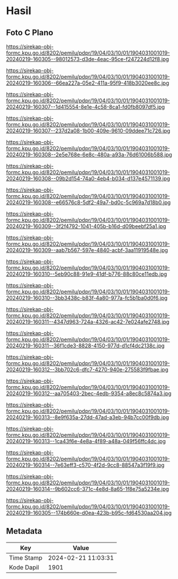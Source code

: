 # Hasil

## Foto C Plano

https://sirekap-obj-formc.kpu.go.id/8202/pemilu/pdpr/19/04/03/10/01/1904031001019-20240219-160305--98012573-d3de-4eac-95ce-f247224d12f8.jpg

https://sirekap-obj-formc.kpu.go.id/8202/pemilu/pdpr/19/04/03/10/01/1904031001019-20240219-160306--66ea227a-05e2-411a-95f9-418b3020ee8c.jpg

https://sirekap-obj-formc.kpu.go.id/8202/pemilu/pdpr/19/04/03/10/01/1904031001019-20240219-160307--1d415554-8e1e-4c58-8ca1-fd0fb8097df5.jpg

https://sirekap-obj-formc.kpu.go.id/8202/pemilu/pdpr/19/04/03/10/01/1904031001019-20240219-160307--237d2a08-1b00-409e-9610-09ddee71c726.jpg

https://sirekap-obj-formc.kpu.go.id/8202/pemilu/pdpr/19/04/03/10/01/1904031001019-20240219-160308--2e5e768e-6e8c-480a-a93a-76d61006b588.jpg

https://sirekap-obj-formc.kpu.go.id/8202/pemilu/pdpr/19/04/03/10/01/1904031001019-20240219-160308--09b2d154-74a0-4eb4-b034-d137e4571139.jpg

https://sirekap-obj-formc.kpu.go.id/8202/pemilu/pdpr/19/04/03/10/01/1904031001019-20240219-160308--e66576c8-5df2-49a7-bd0c-5c969a7d18b0.jpg

https://sirekap-obj-formc.kpu.go.id/8202/pemilu/pdpr/19/04/03/10/01/1904031001019-20240219-160309--3f2f4792-1041-405b-b16d-d09beebf25a1.jpg

https://sirekap-obj-formc.kpu.go.id/8202/pemilu/pdpr/19/04/03/10/01/1904031001019-20240219-160309--aab7b567-597e-4840-acbf-3aa11919548e.jpg

https://sirekap-obj-formc.kpu.go.id/8202/pemilu/pdpr/19/04/03/10/01/1904031001019-20240219-160310--5eb90c88-91e9-41df-b776-88c80ce11edb.jpg

https://sirekap-obj-formc.kpu.go.id/8202/pemilu/pdpr/19/04/03/10/01/1904031001019-20240219-160310--3bb3438c-b83f-4a80-977a-fc5b1ba0d0f6.jpg

https://sirekap-obj-formc.kpu.go.id/8202/pemilu/pdpr/19/04/03/10/01/1904031001019-20240219-160311--4347d963-724a-4326-ac42-7e024afe2748.jpg

https://sirekap-obj-formc.kpu.go.id/8202/pemilu/pdpr/19/04/03/10/01/1904031001019-20240219-160311--36f1cde3-8828-4150-977d-d1cf4dc2138c.jpg

https://sirekap-obj-formc.kpu.go.id/8202/pemilu/pdpr/19/04/03/10/01/1904031001019-20240219-160312--3bb702c6-dfc7-4270-940e-275583f9fbae.jpg

https://sirekap-obj-formc.kpu.go.id/8202/pemilu/pdpr/19/04/03/10/01/1904031001019-20240219-160312--aa705403-2bec-4edb-9354-a8ec8c5874a3.jpg

https://sirekap-obj-formc.kpu.go.id/8202/pemilu/pdpr/19/04/03/10/01/1904031001019-20240219-160313--8e9f635a-27dd-47ad-a3eb-94b7cc00f9db.jpg

https://sirekap-obj-formc.kpu.go.id/8202/pemilu/pdpr/19/04/03/10/01/1904031001019-20240219-160313--1ca43f6e-4e8a-4f89-a48a-049f56ffc4dc.jpg

https://sirekap-obj-formc.kpu.go.id/8202/pemilu/pdpr/19/04/03/10/01/1904031001019-20240219-160314--7e63eff3-c570-4f2d-9cc8-88547a3f19f9.jpg

https://sirekap-obj-formc.kpu.go.id/8202/pemilu/pdpr/19/04/03/10/01/1904031001019-20240219-160314--9b602cc6-371c-4e8d-8a65-1f8e75a5234e.jpg

https://sirekap-obj-formc.kpu.go.id/8202/pemilu/pdpr/19/04/03/10/01/1904031001019-20240219-160305--174b660e-d0ea-423b-b95c-fd64530aa204.jpg


## Metadata

| Key        | Value               |
| ---------- | ------------------- |
| Time Stamp | 2024-02-21 11:03:31 |
| Kode Dapil | 1901                |



